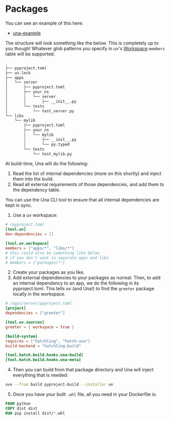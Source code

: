 # Packages

You can see an example of this here:

- [una-example](https://github.com/carderne/una-example)

The structure will look something like the below. This is completely up to you though! Whatever glob patterns you specify in uv's [Workspace](https://docs.astral.sh/uv/concepts/workspaces/) `members` table will be supported.
```bash
.
├── pyproject.toml
├── uv.lock
├── apps
│   └── server
│       ├── pyproject.toml
│       ├── your_ns
│       │   └── server
│       │       ├── __init__.py
│       └── tests
│           └── test_server.py
└── libs
    └── mylib
        ├── pyproject.toml
        ├── your_ns
        │   └── mylib
        │       ├── __init__.py
        │       └── py.typed
        └── tests
            └── test_mylib.py
```

At build-time, Una will do the following:

1. Read the list of internal dependencies (more on this shortly) and inject them into the build.
2. Read all external requirements of those dependencies, and add them to the dependency table.

You can use the Una CLI tool to ensure that all internal dependencies are kept in sync.

1. Use a uv workspace:
```toml
# /pyproject.toml
[tool.uv]
dev-dependencies = []

[tool.uv.workspace]
members = ["apps/*", "libs/*"]
# this could also be something like below
# if you don't want to separate apps and libs
# members = ["packages/*"]
```

2. Create your packages as you like.
3. Add external dependencies to your packages as normal.
Then, to add an internal dependency to an app, we do the following in its pyproject.toml. This tells uv (and Una!) to find the `greeter` package locally in the workspace.

```toml
# /apps/server/pyproject.toml
[project]
dependencies = ["greeter"]

[tool.uv.sources]
greeter = { workspace = true }

[build-system]
requires = ["hatchling", "hatch-una"]
build-backend = "hatchling.build"

[tool.hatch.build.hooks.una-build]
[tool.hatch.build.hooks.una-meta]
```

4. Then you can build from that package directory and Una will inject everything that is needed:
```bash
uvx --from build pyproject-build --installer uv
```

5. Once you have your built `.whl` file, all you need in your Dockerfile is:
```Dockerfile
FROM python
COPY dist dist
RUN pip install dist/*.whl
```

